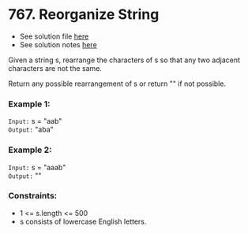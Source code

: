 # 767. Reorganize String

- See solution file [here](./solution.cpp)
- See solution notes [here](./767.%20Reorganize%20String.pdf)

Given a string s, rearrange the characters of s so that any two adjacent characters are
not the same.

Return any possible rearrangement of s or return "" if not possible.

### Example 1:

`Input:` s = "aab"  
`Output:` "aba"  

### Example 2:

`Input:` s = "aaab"  
`Output:` ""  
 
### Constraints:

- 1 <= s.length <= 500
- s consists of lowercase English letters.